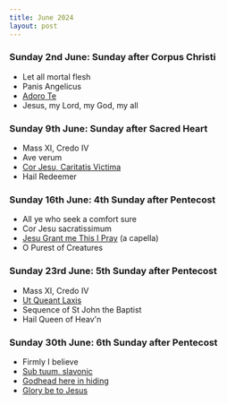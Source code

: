 ```yaml
---
title: June 2024
layout: post
---
```


### Sunday 2nd June: Sunday after Corpus Christi

* Let all mortal flesh
* Panis Angelicus
* [Adoro Te](/pdf/hymns/AdoroTe-a4.pdf)
* Jesus, my Lord, my God, my all

### Sunday 9th June: Sunday after Sacred Heart

* Mass XI, Credo IV
* Ave verum
* [Cor Jesu, Caritatis Victima](https://gregobase.selapa.net/chant.php?id=3987)
* Hail Redeemer

### Sunday 16th June: 4th Sunday after Pentecost

* All ye who seek a comfort sure
* Cor Jesu sacratissimum
* [Jesu Grant me This I Pray](https://www.cpdl.org/wiki/index.php/Jesu,_grant_me_this_I_pray_(Orlando_Gibbons)) (a capella)
* O Purest of Creatures

### Sunday 23rd June: 5th Sunday after Pentecost

* Mass XI, Credo IV
* [Ut Queant Laxis](https://gregobase.selapa.net/chant.php?id=2539)
* Sequence of St John the Baptist
* Hail Queen of Heav'n

### Sunday 30th June: 6th Sunday after Pentecost

* Firmly I believe
* [Sub tuum, slavonic](/pdf/motets/subtuum-slavonic.pdf)
* [Godhead here in hiding](/pdf/hymns/Godhead-a4.pdf)
* [Glory be to Jesus](/pdf/motets/Glory-be-to-Jesus.pdf)

